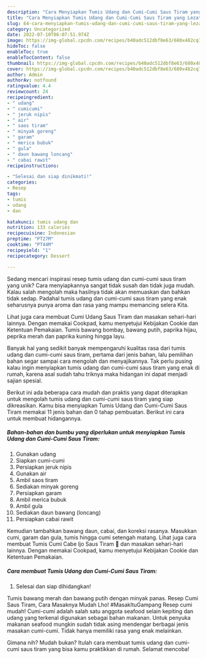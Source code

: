 ```yaml
---
description: "Cara Menyiapkan Tumis Udang dan Cumi-Cumi Saus Tiram yang Lezat Sekali"
title: "Cara Menyiapkan Tumis Udang dan Cumi-Cumi Saus Tiram yang Lezat Sekali"
slug: 64-cara-menyiapkan-tumis-udang-dan-cumi-cumi-saus-tiram-yang-lezat-sekali
category: Uncategorized
date: 2022-07-10T06:07:51.974Z
image: https://img-global.cpcdn.com/recipes/b40adc512dbf8e63/680x482cq70/tumis-udang-dan-cumi-cumi-saus-tiram-foto-resep-utama.jpg
hideToc: false
enableToc: true
enableTocContent: false
thumbnail: https://img-global.cpcdn.com/recipes/b40adc512dbf8e63/680x482cq70/tumis-udang-dan-cumi-cumi-saus-tiram-foto-resep-utama.jpg
cover: https://img-global.cpcdn.com/recipes/b40adc512dbf8e63/680x482cq70/tumis-udang-dan-cumi-cumi-saus-tiram-foto-resep-utama.jpg
author: Admin
authorAv: notfound
ratingvalue: 4.4
reviewcount: 24
recipeingredient:
- " udang"
- " cumicumi"
- " jeruk nipis"
- " air"
- " saos tiram"
- " minyak goreng"
- " garam"
- " merica bubuk"
- " gula"
- " daun bawang loncang"
- " cabai rawit"
recipeinstructions:

- "Selesai dan siap dinikmati!"
categories:
- Resep
tags:
- tumis
- udang
- dan

katakunci: tumis udang dan 
nutrition: 133 calories
recipecuisine: Indonesian
preptime: "PT27M"
cooktime: "PT44M"
recipeyield: "1"
recipecategory: Dessert

---
```





Sedang mencari inspirasi resep tumis udang dan cumi-cumi saus tiram yang unik? Cara menyiapkannya sangat tidak susah dan tidak juga mudah. Kalau salah mengolah maka hasilnya tidak akan memuaskan dan bahkan tidak sedap. Padahal tumis udang dan cumi-cumi saus tiram yang enak seharusnya punya aroma dan rasa yang mampu memancing selera Kita.





Lihat juga cara membuat Cumi Udang Saus Tiram dan masakan sehari-hari lainnya. Dengan memakai Cookpad, kamu menyetujui Kebijakan Cookie dan Ketentuan Pemakaian. Tumis bawang bombay, bawang putih, paprika hijau, peprika merah dan paprika kuning hingga layu.

Banyak hal yang sedikit banyak mempengaruhi kualitas rasa dari tumis udang dan cumi-cumi saus tiram, pertama dari jenis bahan, lalu pemilihan bahan segar sampai cara mengolah dan menyajikannya. Tak perlu pusing kalau ingin menyiapkan tumis udang dan cumi-cumi saus tiram yang enak di rumah, karena asal sudah tahu triknya maka hidangan ini dapat menjadi sajian spesial.






Berikut ini ada beberapa cara mudah dan praktis yang dapat diterapkan untuk mengolah tumis udang dan cumi-cumi saus tiram yang siap dikreasikan. Kamu bisa menyiapkan Tumis Udang dan Cumi-Cumi Saus Tiram memakai 11 jenis bahan dan 0 tahap pembuatan. Berikut ini cara untuk membuat hidangannya.

<!--inarticleads1-->

##### Bahan-bahan dan bumbu yang diperlukan untuk menyiapkan Tumis Udang dan Cumi-Cumi Saus Tiram:

1. Gunakan  udang
1. Siapkan  cumi-cumi
1. Persiapkan  jeruk nipis
1. Gunakan  air
1. Ambil  saos tiram
1. Sediakan  minyak goreng
1. Persiapkan  garam
1. Ambil  merica bubuk
1. Ambil  gula
1. Sediakan  daun bawang (loncang)
1. Persiapkan  cabai rawit


Kemudian tambahkan bawang daun, cabai, dan koreksi rasanya. Masukkan cumi, garam dan gula, tumis hingga cumi setengah matang. Lihat juga cara membuat Tumis Cumi Cabe Ijo Saus Tiram 🦑 dan masakan sehari-hari lainnya. Dengan memakai Cookpad, kamu menyetujui Kebijakan Cookie dan Ketentuan Pemakaian. 

<!--inarticleads2-->

##### Cara membuat Tumis Udang dan Cumi-Cumi Saus Tiram:


1. Selesai dan siap dihidangkan!

Tumis bawang merah dan bawang putih dengan minyak panas. Resep Cumi Saus Tiram, Cara Masaknya Mudah Lho! #MasakItuGampang Resep cumi mudah! Cumi-cumi adalah salah satu anggota seafood selain kepiting dan udang yang terkenal digunakan sebagai bahan makanan. Untuk penyuka makanan seafood mungkin sudah tidak asing mendengar berbagai jenis masakan cumi-cumi. Tidak hanya memiliki rasa yang enak melainkan. 

Gimana nih? Mudah bukan? Itulah cara membuat tumis udang dan cumi-cumi saus tiram yang bisa kamu praktikkan di rumah. Selamat mencoba!
